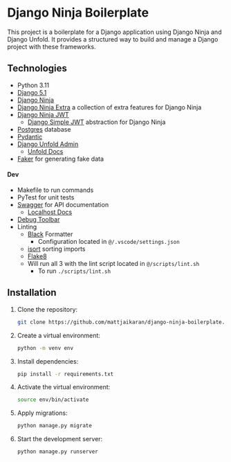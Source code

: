 # Django Ninja Boilerplate

This project is a boilerplate for a Django application using Django Ninja and Django Unfold. It provides a structured way to build and manage a Django project with these frameworks.

## Technologies
- Python 3.11
- [Django 5.1](https://docs.djangoproject.com/en/5.1/)
- [Django Ninja](https://django-ninja.dev/)
- [Django Ninja Extra](https://eadwincode.github.io/django-ninja-extra/) a collection of extra features for Django Ninja 
- [Django Ninja JWT](https://eadwincode.github.io/django-ninja-jwt/)
    - [Django Simple JWT](https://django-rest-framework-simplejwt.readthedocs.io/en/latest/) abstraction for Django Ninja
- [Postgres](https://www.postgresql.org/docs/) database
- [Pydantic](https://docs.pydantic.dev/latest/)
- [Django Unfold Admin](https://unfoldadmin.com/)
    - [Unfold Docs](https://github.com/unfoldadmin/django-unfold)
- [Faker](https://faker.readthedocs.io/en/master/) for generating fake data



#### Dev
- Makefile to run commands
- PyTest for unit tests
- [Swagger](https://swagger.io/) for API documentation
  - [Localhost Docs](http://localhost:8000/api/docs)
- [Debug Toolbar](https://django-debug-toolbar.readthedocs.io/en/latest)
- Linting
    - [Black](https://github.com/psf/black) Formatter
        - Configuration located in `@/.vscode/settings.json`
    - [isort](https://pycqa.github.io/isort/) sorting imports
    - [Flake8](https://flake8.pycqa.org/en/latest/)
    - Will run all 3 with the lint script located in `@/scripts/lint.sh`
        - To run `./scripts/lint.sh`

## Installation

1. Clone the repository:
   ```bash
   git clone https://github.com/mattjaikaran/django-ninja-boilerplate.git
   ```

2. Create a virtual environment:

    ```bash
    python -m venv env
    ```

3. Install dependencies:

    ```bash
    pip install -r requirements.txt
    ```

4. Activate the virtual environment:

    ```bash
    source env/bin/activate
    ```

5. Apply migrations:

    ```bash
    python manage.py migrate
    ```

6. Start the development server:

    ```bash
    python manage.py runserver
    ```
